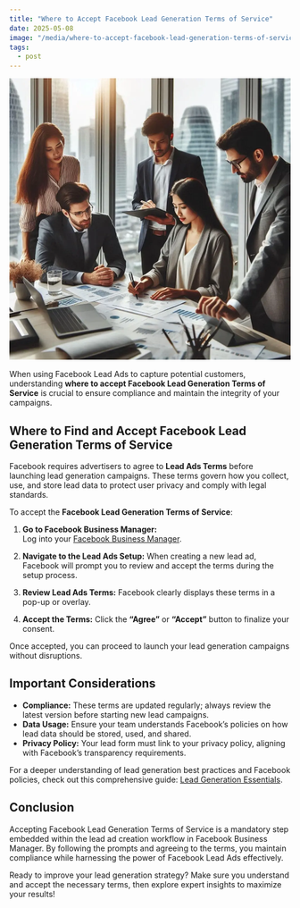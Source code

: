 ```yaml
---
title: "Where to Accept Facebook Lead Generation Terms of Service"
date: 2025-05-08
image: "/media/where-to-accept-facebook-lead-generation-terms-of-service.webp"
tags:
  - post
---
```


![Where to Accept Facebook Lead Generation Terms of Service](/media/where-to-accept-facebook-lead-generation-terms-of-service.webp)

When using Facebook Lead Ads to capture potential customers, understanding **where to accept Facebook Lead Generation Terms of Service** is crucial to ensure compliance and maintain the integrity of your campaigns.

## Where to Find and Accept Facebook Lead Generation Terms of Service

Facebook requires advertisers to agree to **Lead Ads Terms** before launching lead generation campaigns. These terms govern how you collect, use, and store lead data to protect user privacy and comply with legal standards.

To accept the **Facebook Lead Generation Terms of Service**:

1. **Go to Facebook Business Manager:**  
   Log into your [Facebook Business Manager](https://business.facebook.com/).

2. **Navigate to the Lead Ads Setup:**
   When creating a new lead ad, Facebook will prompt you to review and accept the terms during the setup process.

3. **Review Lead Ads Terms:**
   Facebook clearly displays these terms in a pop-up or overlay.

4. **Accept the Terms:**
   Click the **“Agree”** or **“Accept”** button to finalize your consent.

Once accepted, you can proceed to launch your lead generation campaigns without disruptions.

## Important Considerations

- **Compliance:** These terms are updated regularly; always review the latest version before starting new lead campaigns.
- **Data Usage:** Ensure your team understands Facebook’s policies on how lead data should be stored, used, and shared.
- **Privacy Policy:** Your lead form must link to your privacy policy, aligning with Facebook’s transparency requirements.

For a deeper understanding of lead generation best practices and Facebook policies, check out this comprehensive guide: [Lead Generation Essentials](https://leadcraftr.com/posts/lead-generation/).

## Conclusion

Accepting Facebook Lead Generation Terms of Service is a mandatory step embedded within the lead ad creation workflow in Facebook Business Manager. By following the prompts and agreeing to the terms, you maintain compliance while harnessing the power of Facebook Lead Ads effectively.

Ready to improve your lead generation strategy? Make sure you understand and accept the necessary terms, then explore expert insights to maximize your results!

